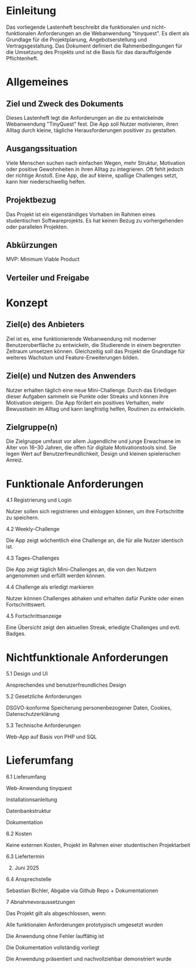 # Einleitung

Das vorliegende Lastenheft beschreibt die funktionalen und nicht-funktionalen Anforderungen an die Webanwendung "tinyquest". 
Es dient als Grundlage für die Projektplanung, Angebotserstellung und Vertragsgestaltung. Das Dokument definiert die Rahmenbedingungen für die Umsetzung des Projekts und ist die Basis für das darauffolgende Pflichtenheft.

# Allgemeines

## Ziel und Zweck des Dokuments

Dieses Lastenheft legt die Anforderungen an die zu entwickelnde Webanwendung "TinyQuest" fest. Die App soll Nutzer motivieren, ihren Alltag durch kleine, tägliche Herausforderungen positiver zu gestalten.

## Ausgangssituation

Viele Menschen suchen nach einfachen Wegen, mehr Struktur, Motivation oder positive Gewohnheiten in ihren Alltag zu integrieren. 
Oft fehlt jedoch der richtige Anstoß. 
Eine App, die auf kleine, spaßige Challenges setzt, kann hier niederschwellig helfen.

## Projektbezug

Das Projekt ist ein eigenständiges Vorhaben im Rahmen eines studentischen Softwareprojekts. Es hat keinen Bezug zu vorhergehenden oder parallelen Projekten.

## Abkürzungen

MVP: Minimum Viable Product

## Verteiler und Freigabe

# Konzept

## Ziel(e) des Anbieters

Ziel ist es, eine funktionierende Webanwendung mit moderner Benutzeroberfläche zu entwickeln, die Studierende in einem begrenzten Zeitraum umsetzen können. Gleichzeitig soll das Projekt die Grundlage für weiteres Wachstum und Feature-Erweiterungen bilden.

## Ziel(e) und Nutzen des Anwenders

Nutzer erhalten täglich eine neue Mini-Challenge. Durch das Erledigen dieser Aufgaben sammeln sie Punkte oder Streaks und können ihre Motivation steigern. Die App fördert ein positives Verhalten, mehr Bewusstsein im Alltag und kann langfristig helfen, Routinen zu entwickeln.

## Zielgruppe(n)

Die Zielgruppe umfasst vor allem Jugendliche und junge Erwachsene im Alter von 16–30 Jahren, die offen für digitale Motivationstools sind. Sie legen Wert auf Benutzerfreundlichkeit, Design und kleinen spielerischen Anreiz.

# Funktionale Anforderungen

4.1 Registrierung und Login

Nutzer sollen sich registrieren und einloggen können, um ihre Fortschritte zu speichern.

4.2 Weekly-Challenge

Die App zeigt wöchentlich eine Challenge an, die für alle Nutzer identisch ist.

4.3 Tages-Challenges

Die App zeigt täglich Mini-Challenges an, die von den Nutzern angenommen und erfüllt werden können.

4.4 Challenge als erledigt markieren

Nutzer können Challenges abhaken und erhalten dafür Punkte oder einen Fortschrittswert.

4.5 Fortschrittsanzeige

Eine Übersicht zeigt den aktuellen Streak, erledigte Challenges und evtl. Badges.

# Nichtfunktionale Anforderungen

5.1 Design und UI

Ansprechendes und benutzerfreundliches Design

5.2 Gesetzliche Anforderungen

DSGVO-konforme Speicherung personenbezogener Daten, Cookies, Datenschutzerklärung

5.3 Technische Anforderungen

Web-App auf Basis von PHP und SQL

# Lieferumfang

6.1 Lieferumfang

Web-Anwendung tinyquest

Installationsanleitung

Datenbankstruktur

Dokumentation

6.2 Kosten

Keine externen Kosten, Projekt im Rahmen einer studentischen Projektarbeit

6.3 Liefertermin

02. Juni 2025

6.4 Ansprechstelle

Sebastian Bichler, Abgabe via Github Repo + Dokumentationen

7 Abnahmevoraussetzungen

Das Projekt gilt als abgeschlossen, wenn:

Alle funktionalen Anforderungen prototypisch umgesetzt wurden

Die Anwendung ohne Fehler lauffähig ist

Die Dokumentation vollständig vorliegt

Die Anwendung präsentiert und nachvollziehbar demonstriert wurde

